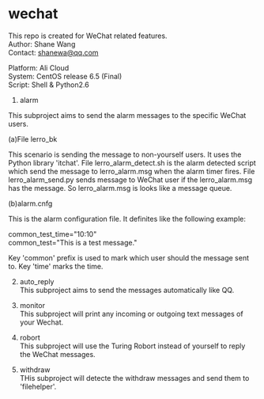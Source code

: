 # wechat</br>
This repo is created for WeChat related features.</br>
Author: Shane Wang</br>
Contact: shanewa@qq.com</br>

Platform: Ali Cloud</br>
System: CentOS release 6.5 (Final)</br>
Script: Shell & Python2.6</br>


1. alarm

This subproject aims to send the alarm messages to the specific WeChat users. 

(a)File lerro_bk</br>

This scenario is sending the message to non-yourself users. It uses the Python library 'itchat'. File lerro_alarm_detect.sh is the alarm detected script which send the message to lerro_alarm.msg when the alarm timer fires. File lerro_alarm_send.py sends message to WeChat user if the lerro_alarm.msg has the message. So lerro_alarm.msg is looks like a message queue.

(b)alarm.cnfg</br>

This is the alarm configuration file. It definites like the following example:</br>

common_test_time="10:10"</br>
common_test="This is a test message." </br>

Key 'common' prefix is used to mark which user should the message sent to. Key 'time' marks the time.</br>

2. auto_reply</br>
This subproject aims to send the messages automatically like QQ.

3. monitor</br>
This subproject will print any incoming or outgoing text messages of your Wechat.

4. robort</br>
This subproject will use the Turing Robort instead of yourself to reply the WeChat messages.

5. withdraw</br>
THis subproject will detecte the withdraw messages and send them to 'filehelper'.



